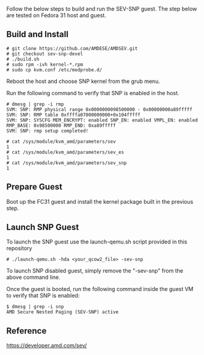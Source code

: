 Follow the below steps to build and run the SEV-SNP guest. The step below are tested on Fedora 31 host and guest.

## Build and Install

````
# git clone https://github.com/AMDESE/AMDSEV.git
# git checkout sev-snp-devel
# ./build.sh
# sudo rpm -ivh kernel-*.rpm
# sudo cp kvm.conf /etc/modprobe.d/
````
Reboot the host and choose SNP kernel from the grub menu. 

Run the following command to verify that SNP is enabled in the host.

````
# dmesg | grep -i rmp
SVM: SNP: RMP physical range 0x0000000098500000 - 0x00000000a89fffff
SVM: SNP: RMP table 0xffffa07000000000+0x104fffff
SVM: SNP: SYSCFG MEM_ENCRYPT: enabled SNP_EN: enabled VMPL_EN: enabled RMP_BASE: 0x98500000 RMP_END: 0xa89fffff
SVM: SNP: rmp setup completed!

# cat /sys/module/kvm_amd/parameters/sev
1
# cat /sys/module/kvm_amd/parameters/sev_es 
1
# cat /sys/module/kvm_amd/parameters/sev_snp 
1
````

## Prepare Guest

Boot up the FC31 guest and install the kernel package built in the previous step.

## Launch SNP Guest

To launch the SNP guest use the launch-qemu.sh script provided in this repository

````
# ./launch-qemu.sh -hda <your_qcow2_file> -sev-snp
````

To launch SNP disabled guest, simply remove the "-sev-snp" from the above command line.

Once the guest is booted, run the following command inside the guest VM to verify that SNP is enabled:

````
$ dmesg | grep -i snp
AMD Secure Nested Paging (SEV-SNP) active
````

## Reference

https://developer.amd.com/sev/
